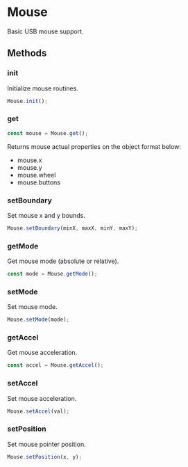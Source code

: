 # Mouse

Basic USB mouse support.

## Methods

### init

Initialize mouse routines.

```js
Mouse.init();
```

### get

```js
const mouse = Mouse.get();
```
Returns mouse actual properties on the object format below:

- mouse.x
- mouse.y
- mouse.wheel
- mouse.buttons

### setBoundary

Set mouse x and y bounds.

```js
Mouse.setBoundary(minX, maxX, minY, maxY);
```

### getMode

Get mouse mode (absolute or relative).

```js
const mode = Mouse.getMode();
```

### setMode

Set mouse mode.

```js
Mouse.setMode(mode);
```

### getAccel

Get mouse acceleration.

```js
const accel = Mouse.getAccel();
```

### setAccel

Set mouse acceleration.

```js
Mouse.setAccel(val);
```

### setPosition

Set mouse pointer position.

```js
Mouse.setPosition(x, y);
```
